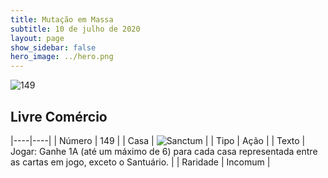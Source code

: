 ```yaml
---
title: Mutação em Massa
subtitle: 10 de julho de 2020
layout: page
show_sidebar: false
hero_image: ../hero.png
---
```


![149](https://cdn.keyforgegame.com/media/card_front/pt/479_149_RGXPQ6WJ9Q52_pt.png)

## Livre Comércio

|----|----|
| Número | 149 |
| Casa | ![Sanctum](https://archonarcana.com/images/thumb/c/c7/Sanctum.png/22px-Sanctum.png "Santuário") |
| Tipo | Ação |
| Texto | Jogar: Ganhe 1A (até um máximo  de 6) para cada casa representada entre as cartas em jogo, exceto o Santuário. |
| Raridade | Incomum |

